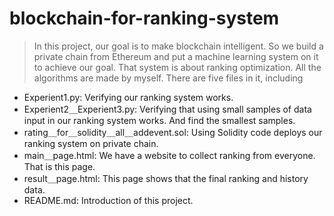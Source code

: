 # blockchain-for-ranking-system
>In this project, our goal is to make blockchain intelligent. So we build a private chain from Ethereum and put a machine learning system on it to achieve our goal. That system is about ranking optimization. All the algorithms are made by myself.
There are five files in it, including
* Experient1.py: Verifying our ranking system works.
* Experient2＿Experient3.py: Verifying that using small samples of data input in our ranking system works. And find the smallest samples.
* rating＿for＿solidity＿all＿addevent.sol: Using Solidity code deploys our ranking system on private chain.
* main＿page.html: We have a website to collect ranking from everyone. That is this page.
* result＿page.html: This page shows that the final ranking and history data.
* README.md: Introduction of this project.
